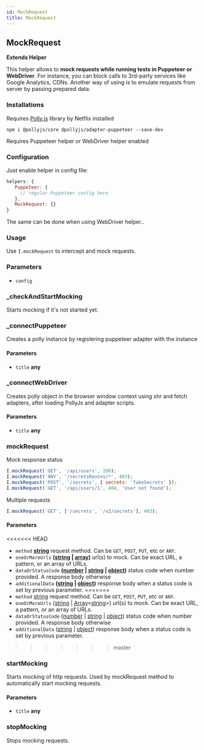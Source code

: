 ```yaml
---
id: MockRequest
title: MockRequest
---
```


<!-- Generated by documentation.js. Update this documentation by updating the source code. -->

## MockRequest

**Extends Helper**

This helper allows to **mock requests while running tests in Puppeteer or WebDriver**.
For instance, you can block calls to 3rd-party services like Google Analytics, CDNs.
Another way of using is to emulate requests from server by passing prepared data.

### Installations

Requires [Polly.js][1] library by Netflix installed

    npm i @pollyjs/core @pollyjs/adapter-puppeteer --save-dev

Requires Puppeteer helper or WebDriver helper enabled

### Configuration

Just enable helper in config file:

```js
helpers: {
   Puppeteer: {
     // regular Puppeteer config here
   },
   MockRequest: {}
}
```

The same can be done when using WebDriver helper..

### Usage

Use `I.mockRequest` to intercept and mock requests.

### Parameters

-   `config`  

### _checkAndStartMocking

Starts mocking if it's not started yet.

### _connectPuppeteer

Creates a polly instance by registering puppeteer adapter with the instance

#### Parameters

-   `title` **any** 

### _connectWebDriver

Creates polly object in the browser window context using xhr and fetch adapters,
after loading PollyJs and adapter scripts.

#### Parameters

-   `title` **any** 

### mockRequest

Mock response status

```js
I.mockRequest('GET', '/api/users', 200);
I.mockRequest('ANY', '/secretsRoutes/*', 403);
I.mockRequest('POST', '/secrets', { secrets: 'fakeSecrets' });
I.mockRequest('GET', '/api/users/1', 404, 'User not found');
```

Multiple requests

```js
I.mockRequest('GET', ['/secrets', '/v2/secrets'], 403);
```

#### Parameters

<<<<<<< HEAD
-   `method` **[string][2]** request method. Can be `GET`, `POST`, `PUT`, etc or `ANY`.
-   `oneOrMoreUrls` **([string][2] | [array][3])** url(s) to mock. Can be exact URL, a pattern, or an array of URLs.
-   `dataOrStatusCode` **([number][4] | [string][2] | [object][5])** status code when number provided. A response body otherwise
-   `additionalData` **([string][2] | [object][5])** response body when a status code is set by previous parameter. 
=======
-   `method` [string][2] request method. Can be `GET`, `POST`, `PUT`, etc or `ANY`.
-   `oneOrMoreUrls` ([string][2] \| [Array][3]&lt;[string][2]>) url(s) to mock. Can be exact URL, a pattern, or an array of URLs.
-   `dataOrStatusCode` ([number][4] \| [string][2] \| [object][5]) status code when number provided. A response body otherwise
-   `additionalData` ([string][2] \| [object][5]) response body when a status code is set by previous parameter. 
>>>>>>> master

### startMocking

Starts mocking of http requests.
Used by mockRequest method to automatically start
mocking requests.

#### Parameters

-   `title` **any**  

### stopMocking

Stops mocking requests.

[1]: https://netflix.github.io/pollyjs/#/

[2]: https://developer.mozilla.org/docs/Web/JavaScript/Reference/Global_Objects/String

[3]: https://developer.mozilla.org/docs/Web/JavaScript/Reference/Global_Objects/Array

[4]: https://developer.mozilla.org/docs/Web/JavaScript/Reference/Global_Objects/Number

[5]: https://developer.mozilla.org/docs/Web/JavaScript/Reference/Global_Objects/Object

